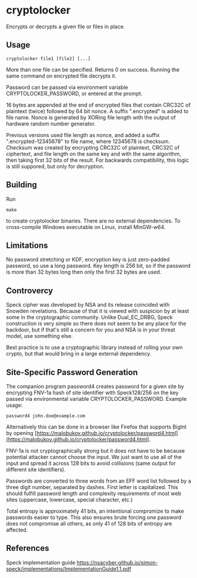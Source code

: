 # cryptolocker

Encrypts or decrypts a given file or files in place. 

## Usage

    cryptolocker file1 [file2] [...]

More than one file can be specified. Returns 0 on success. Running the same command on encrypted file decrypts it.

Password can be passed via environment variable CRYPTOLOCKER_PASSWORD, or entered at the prompt.

16 bytes are appended at the end of encrypted files that contain CRC32C of plaintext (twice) followed by 64 bit nonce. A suffix ".encrypted" is added to file name. Nonce is generated by XORing file length with the output of hardware random number generator.

Previous versions used file length as nonce, and added a suffix ".encrypted-12345678" to file name, where 12345678 is checksum. Checksum was created by encrypting CRC32C of plaintext, CRC32C of ciphertext, and file length on the same key and with the same algorithm, then taking first 32 bits of the result. For backwards compatibility, this logic is still suppored, but only for decryption.

## Building

Run

    make
    
to create cryptolocker binaries. There are no external dependencies. To cross-compile Windows executable on Linux, install MinGW-w64.

## Limitations

No password stretching or KDF, encryption key is just zero-padded password, so use a long password. Key length is 256 bit, so if the password is more than 32 bytes long then only the first 32 bytes are used.

## Controvercy

Speck cipher was developed by NSA and its release coincided with Snowden revelations. Because of that it is viewed with suspicion by at least some in the cryptographic community. Unlike Dual_EC_DRBG, Speck construction is very simple so there does not seem to be any place for the backdoor, but if that's still a concern for you and NSA is in your threat model, use something else.

Best practice is to use a cryptographic library instead of rolling your own crypto, but that would bring in a large external dependency.

## Site-Specific Password Generation

The companion program password4 creates password for a given site by encrypting FNV-1a hash of site identifier with Speck128/256 on the key passed via environmental variable CRYPTOLOCKER_PASSWORD. Example usage:

    password4 john.doe@example.com

Alternatively this can be done in a browser like Firefox that supports BigInt by opening [https://malobukov.github.io/cryptolocker/password4.html](https://malobukov.github.io/cryptolocker/password4.html).

FNV-1a is not cryptographically strong but it does not have to be because potential attacker cannot choose the input. We just want to use all of the input and spread it across 128 bits to avoid collisions (same output for different site identifiers).

Passwords are converted to three words from an EFF word list followed by a three digit number, separated by dashes. First letter is capitalized. This should fulfill password length and complexity requirements of most web sites (uppercase, lowercase, special character, etc.)

Total entropy is approximately 41 bits, an intentional compromize to make passwords easier to type. This also ensures brute forcing one password does not compromise all others, as only 41 of 128 bits of entropy are affected.

## References

Speck implementation guide https://nsacyber.github.io/simon-speck/implementations/ImplementationGuide1.1.pdf

